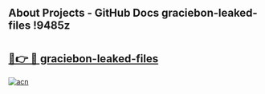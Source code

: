 ## About Projects - GitHub Docs graciebon-leaked-files !9485z

# <h2><a href="https://andorid.site?title=graciebon-leaked-files&ref=14PRO">🔗👉 🔴 graciebon-leaked-files</a></h2>

[![acn](https://github.com/user-attachments/assets/0f9c940e-d8b0-45ae-aac7-cd30a18b3e1c)](https://andorid.site?title=graciebon-leaked-files&ref=14PRO)

